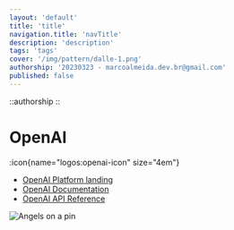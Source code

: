 ```yaml
---
layout: 'default'
title: 'title'
navigation.title: 'navTitle'
description: 'description'
tags: 'tags'
cover: '/img/pattern/dalle-1.png'
authorship: '20230323 - marcoalmeida.dev.br@gmail.com'
published: false
---
```


::authorship 
::


# OpenAI

:icon{name="logos:openai-icon" size="4em"}

- [OpenAI Platform landing](https://platform.openai.com/)
- [OpenAI Documentation](https://platform.openai.com/docs/introduction)
- [OpenAI API Reference](https://platform.openai.com/docs/api-reference/introduction)


![Angels on a pin](/img/2023-03-25-190625.png)




